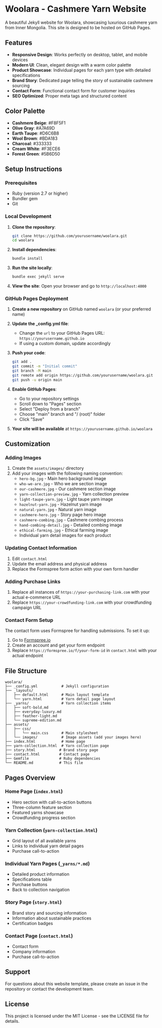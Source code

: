 # Woolara - Cashmere Yarn Website

A beautiful Jekyll website for Woolara, showcasing luxurious cashmere yarn from Inner Mongolia. This site is designed to be hosted on GitHub Pages.

## Features

- **Responsive Design**: Works perfectly on desktop, tablet, and mobile devices
- **Modern UI**: Clean, elegant design with a warm color palette
- **Product Showcase**: Individual pages for each yarn type with detailed specifications
- **Brand Story**: Dedicated page telling the story of sustainable cashmere sourcing
- **Contact Form**: Functional contact form for customer inquiries
- **SEO Optimized**: Proper meta tags and structured content

## Color Palette

- **Cashmere Beige**: #F8F5F1
- **Olive Gray**: #A7A69D
- **Earth Taupe**: #D6C6B8
- **Wool Brown**: #BDA183
- **Charcoal**: #333333
- **Cream White**: #F3ECE6
- **Forest Green**: #5B6D50

## Setup Instructions

### Prerequisites

- Ruby (version 2.7 or higher)
- Bundler gem
- Git

### Local Development

1. **Clone the repository**:
   ```bash
   git clone https://github.com/yourusername/woolara.git
   cd woolara
   ```

2. **Install dependencies**:
   ```bash
   bundle install
   ```

3. **Run the site locally**:
   ```bash
   bundle exec jekyll serve
   ```

4. **View the site**:
   Open your browser and go to `http://localhost:4000`

### GitHub Pages Deployment

1. **Create a new repository** on GitHub named `woolara` (or your preferred name)

2. **Update the _config.yml file**:
   - Change the `url` to your GitHub Pages URL: `https://yourusername.github.io`
   - If using a custom domain, update accordingly

3. **Push your code**:
   ```bash
   git add .
   git commit -m "Initial commit"
   git branch -M main
   git remote add origin https://github.com/yourusername/woolara.git
   git push -u origin main
   ```

4. **Enable GitHub Pages**:
   - Go to your repository settings
   - Scroll down to "Pages" section
   - Select "Deploy from a branch"
   - Choose "main" branch and "/ (root)" folder
   - Click "Save"

5. **Your site will be available** at `https://yourusername.github.io/woolara`

## Customization

### Adding Images

1. Create the `assets/images/` directory
2. Add your images with the following naming convention:
   - `hero-bg.jpg` - Main hero background image
   - `who-we-are.jpg` - Who we are section image
   - `our-cashmere.jpg` - Our cashmere section image
   - `yarn-collection-preview.jpg` - Yarn collection preview
   - `light-taupe-yarn.jpg` - Light taupe yarn image
   - `hazelnut-yarn.jpg` - Hazelnut yarn image
   - `natural-yarn.jpg` - Natural yarn image
   - `cashmere-hero.jpg` - Story page hero image
   - `cashmere-combing.jpg` - Cashmere combing process
   - `hand-combing-detail.jpg` - Detailed combing image
   - `ethical-farming.jpg` - Ethical farming image
   - Individual yarn detail images for each product

### Updating Contact Information

1. Edit `contact.html`
2. Update the email address and physical address
3. Replace the Formspree form action with your own form handler

### Adding Purchase Links

1. Replace all instances of `https://your-purchasing-link.com` with your actual e-commerce URL
2. Replace `https://your-crowdfunding-link.com` with your crowdfunding campaign URL

### Contact Form Setup

The contact form uses Formspree for handling submissions. To set it up:

1. Go to [Formspree.io](https://formspree.io)
2. Create an account and get your form endpoint
3. Replace `https://formspree.io/f/your-form-id` in `contact.html` with your actual endpoint

## File Structure

```
woolara/
├── _config.yml           # Jekyll configuration
├── _layouts/
│   ├── default.html      # Main layout template
│   └── yarn.html         # Yarn detail page layout
├── _yarns/               # Yarn collection items
│   ├── soft-bold.md
│   ├── everyday-luxury.md
│   ├── feather-light.md
│   └── supreme-edition.md
├── assets/
│   ├── css/
│   │   └── main.css      # Main stylesheet
│   └── images/           # Image assets (add your images here)
├── index.html            # Home page
├── yarn-collection.html  # Yarn collection page
├── story.html           # Brand story page
├── contact.html         # Contact page
├── Gemfile              # Ruby dependencies
└── README.md            # This file
```

## Pages Overview

### Home Page (`index.html`)
- Hero section with call-to-action buttons
- Three-column feature section
- Featured yarns showcase
- Crowdfunding progress section

### Yarn Collection (`yarn-collection.html`)
- Grid layout of all available yarns
- Links to individual yarn detail pages
- Purchase call-to-action

### Individual Yarn Pages (`_yarns/*.md`)
- Detailed product information
- Specifications table
- Purchase buttons
- Back to collection navigation

### Story Page (`story.html`)
- Brand story and sourcing information
- Information about sustainable practices
- Certification badges

### Contact Page (`contact.html`)
- Contact form
- Company information
- Purchase call-to-action

## Support

For questions about this website template, please create an issue in the repository or contact the development team.

## License

This project is licensed under the MIT License - see the LICENSE file for details. 